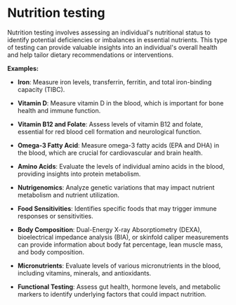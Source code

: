 # Nutrition testing

Nutrition testing involves assessing an individual's nutritional status to identify potential deficiencies or imbalances in essential nutrients. This type of testing can provide valuable insights into an individual's overall health and help tailor dietary recommendations or interventions.

**Examples:**

* **Iron**: Measure iron levels, transferrin, ferritin, and total iron-binding capacity (TIBC).

* **Vitamin D**: Measure vitamin D in the blood, which is important for bone health and immune function.

* **Vitamin B12 and Folate**: Assess levels of vitamin B12 and folate, essential for red blood cell formation and neurological function.

* **Omega-3 Fatty Acid**: Measure omega-3 fatty acids (EPA and DHA) in the blood, which are crucial for cardiovascular and brain health.

* **Amino Acids**: Evaluate the levels of individual amino acids in the blood, providing insights into protein metabolism.

* **Nutrigenomics**: Analyze genetic variations that may impact nutrient metabolism and nutrient utilization.

* **Food Sensitivities**: Identifies specific foods that may trigger immune responses or sensitivities.

* **Body Composition**: Dual-Energy X-ray Absorptiometry (DEXA), bioelectrical impedance analysis (BIA), or skinfold caliper measurements can provide information about body fat percentage, lean muscle mass, and body composition.

* **Micronutrients**: Evaluate levels of various micronutrients in the blood, including vitamins, minerals, and antioxidants.

* **Functional Testing**: Assess gut health, hormone levels, and metabolic markers to identify underlying factors that could impact nutrition.

